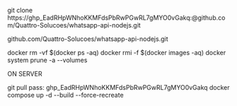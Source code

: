 git clone https://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:@github.com/Quattro-Solucoes/whatsapp-api-nodejs.git

github.com/Quattro-Solucoes/whatsapp-api-nodejs.git

docker rm -vf $(docker ps -aq)
docker rmi -f $(docker images -aq)
docker system prune -a --volumes

ON SERVER

git pull
pass: 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
docker compose up -d --build --force-recreate
